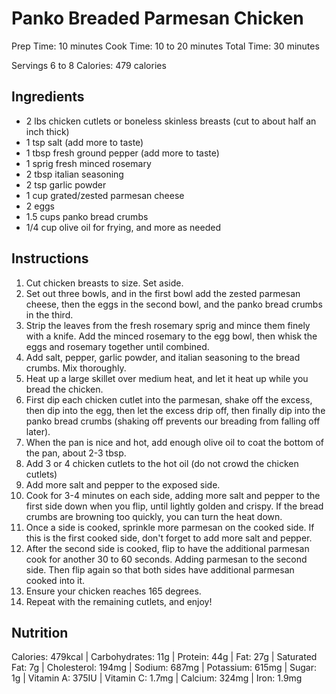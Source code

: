 # Panko Breaded Parmesan Chicken

Prep Time: 10 minutes
Cook Time: 10 to 20 minutes
Total Time: 30 minutes

Servings 6 to 8
Calories: 479 calories

## Ingredients
- 2 lbs chicken cutlets or boneless skinless breasts (cut to about half an inch thick)
- 1 tsp salt (add more to taste)
- 1 tbsp fresh ground pepper (add more to taste)
- 1 sprig fresh minced rosemary
- 2 tbsp italian seasoning
- 2 tsp garlic powder
- 1 cup grated/zested parmesan cheese
- 2 eggs
- 1.5 cups panko bread crumbs
- 1/4 cup olive oil for frying, and more as needed

## Instructions
1. Cut chicken breasts to size. Set aside.
2. Set out three bowls, and in the first bowl add the zested parmesan cheese, then the eggs in the second bowl, and the panko bread crumbs in the third.
3. Strip the leaves from the fresh rosemary sprig and mince them finely with a knife. Add the minced rosemary to the egg bowl, then whisk the eggs and rosemary together until combined.
4. Add salt, pepper, garlic powder, and italian seasoning to the bread crumbs. Mix thoroughly.
5. Heat up a large skillet over medium heat, and let it heat up while you bread the chicken.
6. First dip each chicken cutlet into the parmesan, shake off the excess, then dip into the egg, then let the excess drip off, then finally dip into the panko bread crumbs (shaking off prevents our breading from falling off later).
7. When the pan is nice and hot, add enough olive oil to coat the bottom of the pan, about 2-3 tbsp.
8. Add 3 or 4 chicken cutlets to the hot oil (do not crowd the chicken cutlets)
9. Add more salt and pepper to the exposed side.
10. Cook for 3-4 minutes on each side, adding more salt and pepper to the first side down when you flip, until lightly golden and crispy. If the bread crumbs are browning too quickly, you can turn the heat down.
11. Once a side is cooked, sprinkle more parmesan on the cooked side. If this is the first cooked side, don't forget to add more salt and pepper.
12. After the second side is cooked, flip to have the additional parmesan cook for another 30 to 60 seconds. Adding parmesan to the second side. Then flip again so that both sides have additional parmesan cooked into it.
13. Ensure your chicken reaches 165 degrees.
14. Repeat with the remaining cutlets, and enjoy!

## Nutrition
Calories: 479kcal | Carbohydrates: 11g | Protein: 44g | Fat: 27g | Saturated Fat: 7g | Cholesterol: 194mg | Sodium: 687mg | Potassium: 615mg | Sugar: 1g | Vitamin A: 375IU | Vitamin C: 1.7mg | Calcium: 324mg | Iron: 1.9mg
